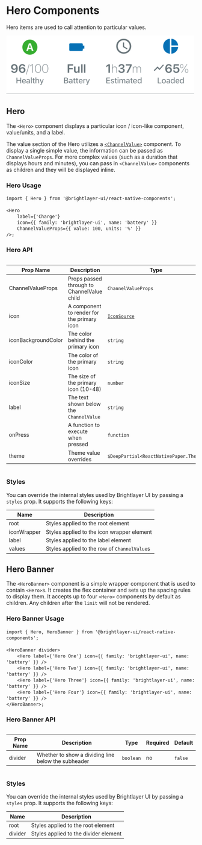 # Hero Components

Hero items are used to call attention to particular values.

<img width="500" alt="Hero Banner with heroes" src="./images/hero.png">

## Hero

The `<Hero>` component displays a particular icon / icon-like component, value/units, and a label.

The value section of the Hero utilizes a [`<ChannelValue>`](./ChannelValue.md) component. To display a single simple value, the information can be passed as `ChannelValueProps`. For more complex values (such as a duration that displays hours and minutes), you can pass in `<ChannelValue>` components as children and they will be displayed inline.

### Hero Usage

```tsx
import { Hero } from '@brightlayer-ui/react-native-components';

<Hero
    label={'Charge'}
    icon={{ family: 'brightlayer-ui', name: 'battery' }}
    ChannelValueProps={{ value: 100, units: '%' }}
/>;
```

### Hero API

<div style="overflow: auto">

| Prop Name           | Description                                | Type                                   | Required | Default                |
| ------------------- | ------------------------------------------ | -------------------------------------- | -------- | ---------------------- |
| ChannelValueProps   | Props passed through to ChannelValue child | `ChannelValueProps`                    | no       |                        |
| icon                | A component to render for the primary icon | [`IconSource`](./Icons.md)             | yes      |                        |
| iconBackgroundColor | The color behind the primary icon          | `string`                               | no       | transparent |
| iconColor           | The color of the primary icon              | `string`                               | no       | `theme.colors.text`    |
| iconSize            | The size of the primary icon (10-48)       | `number`                               | no       | 36                     |
| label               | The text shown below the `ChannelValue`    | `string`                               | yes      |                        |
| onPress             | A function to execute when pressed         | `function`                             | no       |                        |
| theme               | Theme value overrides                      | `$DeepPartial<ReactNativePaper.Theme>` | no       |                        |

</div>

### Styles

You can override the internal styles used by Brightlayer UI by passing a `styles` prop. It supports the following keys:

| Name        | Description                                  |
| ----------- | -------------------------------------------- |
| root        | Styles applied to the root element           |
| iconWrapper | Styles applied to the icon wrapper element   |
| label       | Styles applied to the label element          |
| values      | Styles applied to the row of `ChannelValue`s |

## Hero Banner

The `<HeroBanner>` component is a simple wrapper component that is used to contain `<Hero>`s. It creates the flex container and sets up the spacing rules to display them. It accepts up to four `<Hero>` components by default as children. Any children after the `limit` will not be rendered.

### Hero Banner Usage

```tsx
import { Hero, HeroBanner } from '@brightlayer-ui/react-native-components';

<HeroBanner divider>
    <Hero label={'Hero One'} icon={{ family: 'brightlayer-ui', name: 'battery' }} />
    <Hero label={'Hero Two'} icon={{ family: 'brightlayer-ui', name: 'battery' }} />
    <Hero label={'Hero Three'} icon={{ family: 'brightlayer-ui', name: 'battery' }} />
    <Hero label={'Hero Four'} icon={{ family: 'brightlayer-ui', name: 'battery' }} />
</HeroBanner>;
```

### Hero Banner API

<div style="overflow: auto">

| Prop Name | Description                                         | Type      | Required | Default |
| --------- | --------------------------------------------------- | --------- | -------- | ------- |
| divider   | Whether to show a dividing line below the subheader | `boolean` | no       | `false` |

</div>

### Styles

You can override the internal styles used by Brightlayer UI by passing a `styles` prop. It supports the following keys:

| Name    | Description                           |
| ------- | ------------------------------------- |
| root    | Styles applied to the root element    |
| divider | Styles applied to the divider element |
